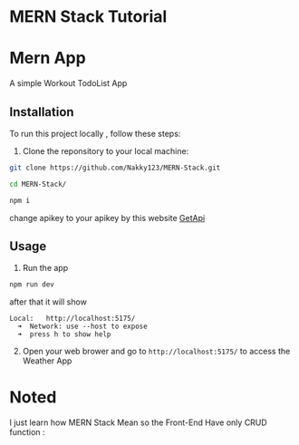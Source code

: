 # MERN Stack Tutorial

# Mern App

A simple Workout TodoList App

## Installation

To run this project locally , follow these steps:

1. Clone the reponsitory to your local machine:

```bash
git clone https://github.com/Nakky123/MERN-Stack.git

cd MERN-Stack/

npm i
```

change apikey to your apikey by this website [GetApi](https://home.openweathermap.org/api_keys)

## Usage

1. Run the app

```bash
npm run dev
```

after that it will show

```
Local:   http://localhost:5175/
  ➜  Network: use --host to expose
  ➜  press h to show help
```

2. Open your web brower and go to `http://localhost:5175/` to access the Weather App

# Noted
I just learn how MERN Stack Mean so the Front-End Have only CRUD function :
